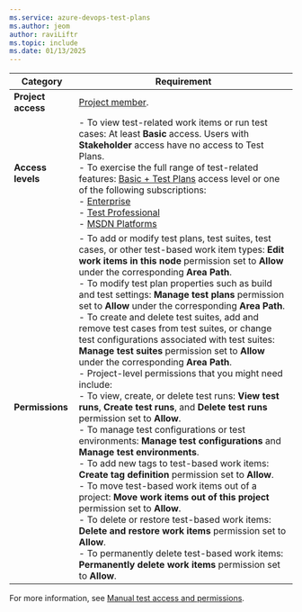 ```yaml
---
ms.service: azure-devops-test-plans
ms.author: jeom
author: raviLiftr
ms.topic: include
ms.date: 01/13/2025
---
```



| Category | Requirement |
|--------------|-------------|
| **Project access** | [Project member](../../organizations/security/add-users-team-project.md). |
| **Access levels** | - To view test-related work items or run test cases: At least **Basic** access. Users with **Stakeholder** access have no access to Test Plans. <br>- To exercise the full range of test-related features: [Basic + Test Plans](../../organizations/billing/buy-access-tfs-test-hub.md) access level or one of the following subscriptions: <br> - [Enterprise](https://visualstudio.microsoft.com/vs/enterprise/) <br>- [Test Professional](https://visualstudio.microsoft.com/vs/test-professional/) <br>- [MSDN Platforms](https://visualstudio.microsoft.com/msdn-platforms/) |
| **Permissions** | - To add or modify test plans, test suites, test cases, or other test-based work item types: **Edit work items in this node** permission set to **Allow** under the corresponding **Area Path**. <br>- To modify test plan properties such as build and test settings: **Manage test plans** permission set to **Allow** under the corresponding **Area Path**. <br>- To create and delete test suites, add and remove test cases from test suites, or change test configurations associated with test suites: **Manage test suites** permission set to **Allow** under the corresponding **Area Path**. <br>- Project-level permissions that you might need include: <br>- To view, create, or delete test runs: **View test runs**, **Create test runs**, and **Delete test runs** permission set to **Allow**. <br> - To manage test configurations or test environments: **Manage test configurations** and **Manage test environments**. <br>- To add new tags to test-based work items: **Create tag definition** permission set to **Allow**. <br>- To move test-based work items out of a project: **Move work items out of this project** permission set to **Allow**. <br>- To delete or restore test-based work items: **Delete and restore work items** permission set to **Allow**. <br>- To permanently delete test-based work items: **Permanently delete work items** permission set to **Allow**. |

For more information, see [Manual test access and permissions](../manual-test-permissions.md).


